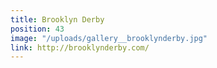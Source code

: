 ```yaml
---
title: Brooklyn Derby
position: 43
image: "/uploads/gallery__brooklynderby.jpg"
link: http://brooklynderby.com/
---
```


